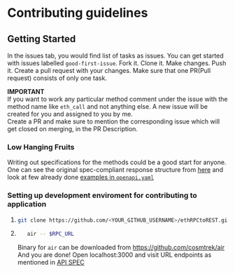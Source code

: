 # Contributing guidelines

## Getting Started

In the issues tab, you would find list of tasks as issues. You can get started with issues labelled `good-first-issue`.
Fork it. Clone it. Make changes. Push it. Create a pull request with your changes. Make sure that one PR(Pull request) consists of only one task.

**IMPORTANT**  
If you want to work any particular method comment under the issue with the method name like `eth_call` and not anything else. A new issue will be created for you and assigned to you by me.  
Create a PR and make sure to mention the corresponding issue which will get closed on merging, in the PR Description.

### Low Hanging Fruits

Writing out specifications for the methods could be a good start for anyone. One can see the original spec-compliant response structure from [here](https://ethereum.org/en/developers/docs/apis/json-rpc/) and look at few already done [examples in `openapi.yaml`](https://github.com/Amit0617/ethRPCtoREST/blob/main/openapi.yaml)

### Setting up development enviroment for contributing to application

1. ```bash
   git clone https://github.com/<YOUR_GITHUB_USERNAME>/ethRPCtoREST.git && cd ethRPCtoREST
   ```

2. ```bash
      air -- $RPC_URL
   ```
   Binary for `air` can be downloaded from https://github.com/cosmtrek/air
   And you are done! Open localhost:3000 and visit URL endpoints as mentioned in [API SPEC](#api-spec)
